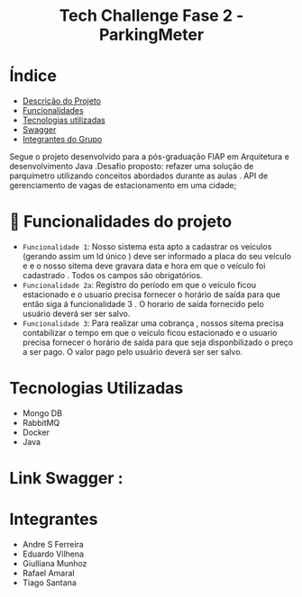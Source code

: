 <h1 align="center"> Tech Challenge Fase 2 - ParkingMeter </h1>

# Índice 

* [Descrição do Projeto](#descrição-do-projeto)
* [Funcionalidades](#funcionalidades)
* [Tecnologias utilizadas](#tecnologias-utilizadas)
* [Swagger](#swagger-disponibilizado)
* [Integrantes do Grupo](#pessoas-desenvolvedoras)


Segue o projeto desenvolvido para a pós-graduação FIAP em Arquitetura e desenvolvimento Java .Desafio proposto: refazer uma solução de parquímetro  utilizando conceitos abordados durante as aulas .
API de gerenciamento de vagas de estacionamento em uma cidade;
# :hammer: Funcionalidades do projeto
- `Funcionalidade 1`: Nosso sistema esta apto a cadastrar os veículos (gerando assim um Id único ) deve ser informado a placa do seu veículo e e o nosso sitema deve gravara data  e hora em que o veículo foi cadastrado . Todos os campos são obrigatórios. 
- `Funcionalidade 2a`: Registro do período em que o veículo ficou estacionado e o usuario precisa fornecer o horário de saída para que  então siga á funcionalidade 3 . O horario de saída fornecido pelo usuário deverá ser ser salvo.
- `Funcionalidade 3`: Para realizar uma cobrança , nossos sitema precisa contabilizar o tempo em que o veículo ficou estacionado e o usuario precisa fornecer o horário de saída para que seja disponbilizado o preço a ser pago. O valor pago pelo usuário deverá ser ser salvo.

# Tecnologias Utilizadas
  - Mongo DB 
  - RabbitMQ 
  - Docker 
  - Java

# Link Swagger : 



# Integrantes 
 * Andre S Ferreira
 * Eduardo Vilhena
 * Giulliana Munhoz
 * Rafael Amaral
 * Tiago Santana

